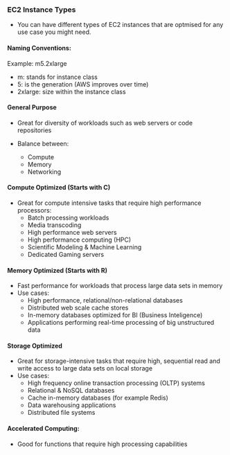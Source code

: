 ### EC2 Instance Types

* You can have different types of EC2 instances that are optmised for any use case you might need.

#### Naming Conventions:

Example: m5.2xlarge

* m: stands for instance class
* 5: is the generation (AWS improves over time)
* 2xlarge: size within the instance class

#### General Purpose

* Great for diversity of workloads such as web servers or code repositories
* Balance between:

  * Compute
  * Memory
  * Networking

#### Compute Optimized (Starts with C)

* Great for compute intensive tasks that require high performance processors:
  * Batch processing workloads
  * Media transcoding
  * High performance web servers
  * High performance computing (HPC)
  * Scientific Modeling & Machine Learning
  * Dedicated Gaming servers

#### Memory Optimized (Starts with R)

* Fast performance for workloads that process large data sets in memory
* Use cases:
  * High performance, relational/non-relational databases
  * Distributed web scale cache stores
  * In-memory databases optimized for BI (Business Inteligence)
  * Applications performing real-time processing of big unstructured data

#### Storage Optimized

* Great for storage-intensive tasks that require high, sequential read and write access to large data sets on local storage
* Use cases:
  * High frequency online transaction processing (OLTP) systems
  * Relational & NoSQL databases
  * Cache in-memory databases (for example Redis)
  * Data warehousing applications
  * Distributed file systems

#### Accelerated Computing:

* Good for functions that require high processing capabilities

